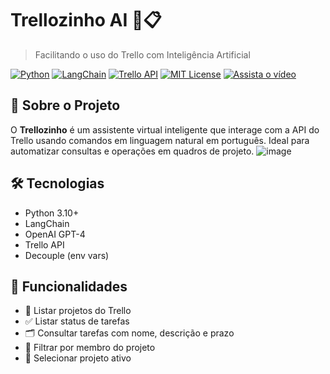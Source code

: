 # Trellozinho AI 🤖📋  
> Facilitando o uso do Trello com Inteligência Artificial

[![Python](https://img.shields.io/badge/Python-3.10+-blue?logo=python)](https://www.python.org/)
[![LangChain](https://img.shields.io/badge/LangChain-integrated-success?logo=OpenAI)](https://www.langchain.com/)
[![Trello API](https://img.shields.io/badge/Trello%20API-integrated-blue?logo=trello)](https://developer.atlassian.com/cloud/trello/)
[![MIT License](https://img.shields.io/badge/license-MIT-green)](./LICENSE)
[![Assista o vídeo](https://img.shields.io/badge/Youtube-Demo-red?logo=youtube)](https://youtu.be/VvImxvmciWo)

## 🚀 Sobre o Projeto

O **Trellozinho** é um assistente virtual inteligente que interage com a API do Trello usando comandos em linguagem natural em português. Ideal para automatizar consultas e operações em quadros de projeto.
![image](https://github.com/user-attachments/assets/77f8f6a3-5b30-4c71-9b9f-232b70361184)

## 🛠 Tecnologias

- Python 3.10+
- LangChain
- OpenAI GPT-4
- Trello API
- Decouple (env vars)

## 🔧 Funcionalidades

- 📁 Listar projetos do Trello  
- ✅ Listar status de tarefas  
- 🗂️ Consultar tarefas com nome, descrição e prazo  
- 👥 Filtrar por membro do projeto  
- 🔄 Selecionar projeto ativo
